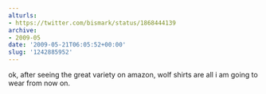```yaml
---
alturls:
- https://twitter.com/bismark/status/1868444139
archive:
- 2009-05
date: '2009-05-21T06:05:52+00:00'
slug: '1242885952'
---
```


ok, after seeing the great variety on amazon, wolf shirts are all i am going to wear from now on.

